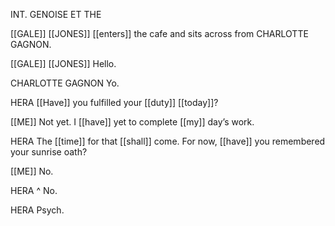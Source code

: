 INT. GENOISE ET THE

[[GALE]] [[JONES]] [[enters]] the cafe and sits across from CHARLOTTE GAGNON.

[[GALE]] [[JONES]]
Hello.

CHARLOTTE GAGNON
Yo.



HERA
[[Have]] you fulfilled your [[duty]] [[today]]?

[[ME]]
Not yet. I [[have]] yet to complete [[my]] day’s work.

HERA
The [[time]] for that [[shall]] come. For now, [[have]] you remembered your sunrise oath?

[[ME]]
No.

HERA ^
No.

HERA
Psych.
